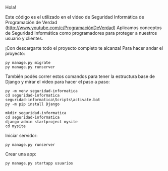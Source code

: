 Hola!

Este código es el utilizado en el video de Seguridad Informática de Programación de Verdad
(http://www.youtube.com/c/ProgramaciónDeVerdad)
Aplicamos conceptos de Seguridad Informática como programadores para proteger a nuestros usuario y clientes.

¡Con descargarte todo el proyecto completo te alcanza!
Para hacer andar el proyecto:
```console
py manage.py migrate
py manage.py runserver
```



También podés correr estos comandos para tener la estructura base de Django y mirar el video para hacer el paso a paso:
```console
py -m venv seguridad-informatica
cd seguridad-informatica
seguridad-informatica\Scripts\activate.bat
py -m pip install Django

mkdir seguridad-informatica
cd seguridad-informatica
django-admin startproject mysite
cd mysite
```

Iniciar servidor:
```
py manage.py runserver
```


Crear una app:
```
py manage.py startapp usuarios
```
